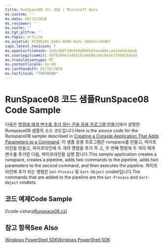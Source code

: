 ```yaml
---
title: RunSpace08 코드 샘플 | Microsoft Docs
ms.custom: ''
ms.date: 09/13/2016
ms.reviewer: ''
ms.suite: ''
ms.tgt_pltfrm: ''
ms.topic: article
ms.assetid: 0f286201-8a02-4b00-9a2c-1b833ccdbdbf
caps.latest.revision: 7
ms.openlocfilehash: 2e9cd80f1869e0d859187eea89eca414a84cb4ab
ms.sourcegitcommit: d97b200e7a49315ce6608cd619e3e2fd99193edd
ms.translationtype: MT
ms.contentlocale: ko-KR
ms.lasthandoff: 01/10/2020
ms.locfileid: "75870588"
---
```

# <a name="runspace08-code-sample"></a><span data-ttu-id="ef233-102">RunSpace08 코드 샘플</span><span class="sxs-lookup"><span data-stu-id="ef233-102">RunSpace08 Code Sample</span></span>

<span data-ttu-id="ef233-103">다음은 [명령에 매개 변수를 추가 하는 콘솔 응용 프로그램 만들기](https://msdn.microsoft.com/848b2b46-60f1-4a86-b448-cfc7c0cccfba)에서 설명한 Runspace08 샘플의 소스 코드입니다.</span><span class="sxs-lookup"><span data-stu-id="ef233-103">Here is the source code for the Runspace08 sample described in [Creating a Console Application That Adds Parameters to a Command](https://msdn.microsoft.com/848b2b46-60f1-4a86-b448-cfc7c0cccfba).</span></span>
<span data-ttu-id="ef233-104">이 샘플 응용 프로그램은 runspace를 만들고, 파이프라인을 만들고, 파이프라인에 두 개의 명령을 추가 하 고, 두 번째 명령에 두 개의 매개 변수를 추가한 다음, 파이프라인을 실행 합니다.</span><span class="sxs-lookup"><span data-stu-id="ef233-104">This sample application creates a runspace, creates a pipeline, adds two commands to the pipeline, adds two parameters to the second command, and then executes the pipeline.</span></span> <span data-ttu-id="ef233-105">파이프라인에 추가 되는 명령은 `Get-Process` 및 `Sort-Object` cmdlet입니다.</span><span class="sxs-lookup"><span data-stu-id="ef233-105">The commands that are added to the pipeline are the `Get-Process` and `Sort-Object` cmdlets.</span></span>

## <a name="code-sample"></a><span data-ttu-id="ef233-106">코드 예제</span><span class="sxs-lookup"><span data-stu-id="ef233-106">Code Sample</span></span>

[!code-csharp[Runspace08.cs](../../../../powershell-sdk-samples/SDK-2.0/csharp/Runspace08/Runspace08.cs#L11-L86 "Runspace08.cs")]

## <a name="see-also"></a><span data-ttu-id="ef233-107">참고 항목</span><span class="sxs-lookup"><span data-stu-id="ef233-107">See Also</span></span>

[<span data-ttu-id="ef233-108">Windows PowerShell SDK</span><span class="sxs-lookup"><span data-stu-id="ef233-108">Windows PowerShell SDK</span></span>](../windows-powershell-reference.md)
